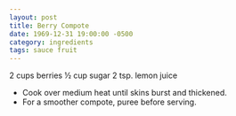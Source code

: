 ```yaml
---
layout: post
title: Berry Compote
date: 1969-12-31 19:00:00 -0500
category: ingredients
tags: sauce fruit
---
```

  
2 cups berries
½ cup sugar
2 tsp. lemon juice

* Cook over medium heat until skins burst and thickened.
* For a smoother compote, puree before serving.

